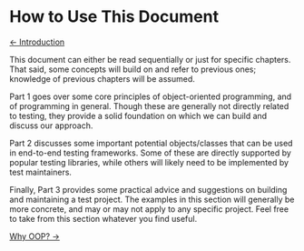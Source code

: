 # How to Use This Document
[&larr; Introduction](./introduction.md)

This document can either be read sequentially or just for specific chapters.
That said, some concepts will build on and refer to previous ones; knowledge of
previous chapters will be assumed.

Part 1 goes over some core principles of object-oriented programming, and of programming in general.
Though these are generally not directly related to testing,
they provide a solid foundation on which we can build and discuss our approach.

Part 2 discusses some important potential objects/classes that can be used in end-to-end testing frameworks.
Some of these are directly supported by popular testing libraries,
while others will likely need to be implemented by test maintainers.

Finally, Part 3 provides some practical advice and suggestions on building and maintaining a test project.
The examples in this section will generally be more concrete, and may or may not apply to any specific
project. Feel free to take from this section whatever you find useful.

[Why OOP? &rarr;](./why-oop.md)

